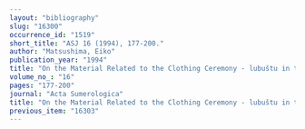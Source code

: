 ```yaml
---
layout: "bibliography"
slug: "16300"
occurrence_id: "1519"
short_title: "ASJ 16 (1994), 177-200."
author: "Matsushima, Eiko"
publication_year: "1994"
title: "On the Material Related to the Clothing Ceremony - lubuštu in the Later Periods in Baby1onia,"
volume_no_: "16"
pages: "177-200"
journal: "Acta Sumerologica"
title: "On the Material Related to the Clothing Ceremony - lubuštu in the Later Periods in Baby1onia,"
previous_item: "16303"
---
```

